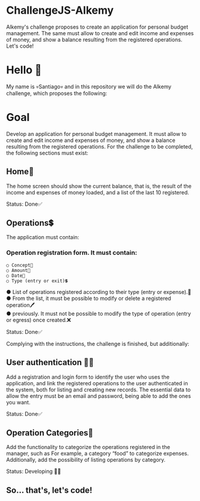 # ChallengeJS-Alkemy
  Alkemy's challenge proposes to create an application for personal budget management. The same must allow to create and edit income and expenses of money, and show a balance resulting from the registered operations. Let's code!
# Hello 👋
  My name is 💀Santiago💀 and in this repository we will do the Alkemy challenge, which proposes the following:
# Goal
  Develop an application for personal budget management. It must allow to create and edit income and expenses of money, and show a balance resulting from the
  registered operations.
  For the challenge to be completed, the following sections must exist:
## Home🏡
  The home screen should show the current balance, that is, the result of the income and expenses of money loaded, and a list of the last 10 registered.

  Status: Done✅

## Operations💲
  The application must contain:
  ### Operation registration form. It must contain:
    ○ Concept📝  
    ○ Amount💸  
    ○ Date📆  
    ○ Type (entry or exit)💲  
  ● List of operations registered according to their type (entry or expense).📃  
  ● From the list, it must be possible to modify or delete a registered operation🖊  
  ● previously. It must not be possible to modify the type of operation (entry or
    egress) once created.❌  
  
  Status: Done✅
  
Complying with the instructions, the challenge is finished, but additionally:

## User authentication 🙋‍♂️
  Add a registration and login form to identify the user who uses the
  application, and link the registered operations to the user authenticated in the system,
  both for listing and creating new records. The essential data to allow
  the entry must be an email and password, being able to add the ones you want.
  
  Status: Done✅
  
## Operation Categories📑
  Add the functionality to categorize the operations registered in the manager, such as
  For example, a category “food” to categorize expenses. Additionally, add the
  possibility of listing operations by category.
 
  Status: Developing 👨‍💻
  
## So... that's, let's code!
